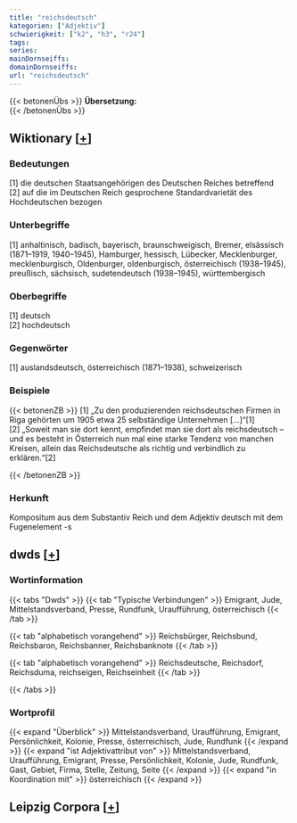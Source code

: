```yaml
---
title: "reichsdeutsch"
kategorien: ["Adjektiv"]
schwierigkeit: ["k2", "h3", "r24"]
tags:
series:
mainDornseiffs:
domainDornseiffs:
url: "reichsdeutsch"
---
```


{{< betonenÜbs >}}
**Übersetzung:**  
{{< /betonenÜbs >}}

## Wiktionary [[+](https://de.wiktionary.org/wiki/reichsdeutsch)]

### Bedeutungen
[1] die deutschen Staatsangehörigen des Deutschen Reiches betreffend  
[2] auf die im Deutschen Reich gesprochene Standardvarietät des Hochdeutschen bezogen  

### Unterbegriffe
[1] anhaltinisch, badisch, bayerisch, braunschweigisch, Bremer, elsässisch (1871–1919, 1940–1945), Hamburger, hessisch, Lübecker, Mecklenburger, mecklenburgisch, Oldenburger, oldenburgisch, österreichisch (1938–1945), preußisch, sächsisch, sudetendeutsch (1938–1945), württembergisch  

### Oberbegriffe
[1] deutsch  
[2] hochdeutsch  

### Gegenwörter
[1] auslandsdeutsch, österreichisch (1871–1938), schweizerisch  

### Beispiele
{{< betonenZB >}}
[1] „Zu den produzierenden reichsdeutschen Firmen in Riga gehörten um 1905 etwa 25 selbständige Unternehmen […]“[1]  
[2] „Soweit man sie dort kennt, empfindet man sie dort als reichsdeutsch – und es besteht in Österreich nun mal eine starke Tendenz von manchen Kreisen, allein das Reichsdeutsche als richtig und verbindlich zu erklären.“[2]  

{{< /betonenZB >}}
### Herkunft
Kompositum aus dem Substantiv Reich und dem Adjektiv deutsch mit dem Fugenelement -s  



## dwds [[+](https://www.dwds.de/wb/reichsdeutsch)]

### Wortinformation
{{< tabs "Dwds" >}}
{{< tab "Typische Verbindungen" >}}
Emigrant, Jude, Mittelstandsverband, Presse, Rundfunk, Uraufführung, österreichisch
{{< /tab >}}

{{< tab "alphabetisch vorangehend" >}}
Reichsbürger, Reichsbund, Reichsbaron, Reichsbanner, Reichsbanknote
{{< /tab >}}

{{< tab "alphabetisch vorangehend" >}}
Reichsdeutsche, Reichsdorf, Reichsduma, reichseigen, Reichseinheit
{{< /tab >}}

{{< /tabs >}}

### Wortprofil
{{< expand "Überblick" >}} Mittelstandsverband, Uraufführung, Emigrant, Persönlichkeit, Kolonie, Presse, österreichisch, Jude, Rundfunk {{< /expand >}}
{{< expand "ist Adjektivattribut von" >}} Mittelstandsverband, Uraufführung, Emigrant, Presse, Persönlichkeit, Kolonie, Jude, Rundfunk, Gast, Gebiet, Firma, Stelle, Zeitung, Seite {{< /expand >}}
{{< expand "in Koordination mit" >}} österreichisch {{< /expand >}}

## Leipzig Corpora [[+](https://corpora.uni-leipzig.de/en/res?word=reichsdeutsch&corpusId=deu_newscrawl-public_2018)]

